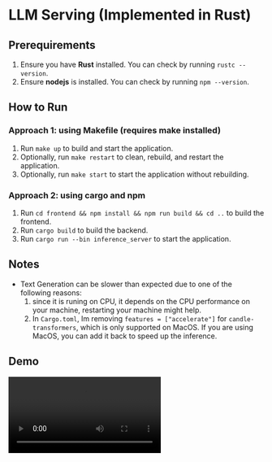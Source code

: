 # LLM Serving (Implemented in Rust)

## Prerequirements
1. Ensure you have **Rust** installed. You can check by running `rustc --version`.
2. Ensure **nodejs** is installed. You can check by running `npm --version`.

## How to Run

### Approach 1: using Makefile (requires make installed)
1. Run `make up` to build and start the application.
2. Optionally, run `make restart` to clean, rebuild, and restart the application.
3. Optionally, run `make start` to start the application without rebuilding.

### Approach 2: using cargo and npm
1. Run `cd frontend && npm install && npm run build && cd ..` to build the frontend.
2. Run `cargo build` to build the backend.
3. Run `cargo run --bin inference_server` to start the application.

## Notes
- Text Generation can be slower than expected due to one of the following reasons:
  1. since it is runing on CPU, it depends on the CPU performance on your machine, restarting your machine might help.
  2. In `Cargo.toml`, Im removing `features = ["accelerate"]` for `candle-transformers`, which is only supported on MacOS. If you are using MacOS, you can add it back to speed up the inference.

## Demo
<video src="assets/demo.mp4" controls="controls" style="max-width: 100%; height: auto;">
  Your browser does not support the video tag.
</video>
